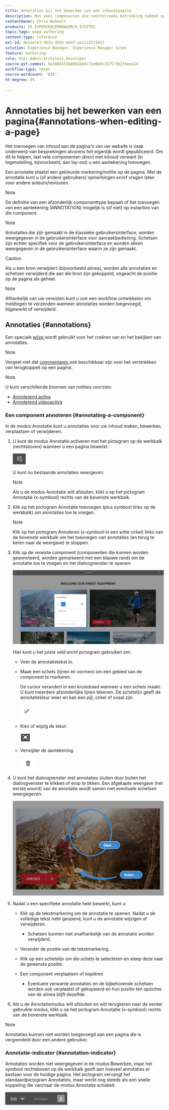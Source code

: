```yaml
---
title: Annotaties bij het bewerken van een inhoudspagina
description: Met veel componenten die rechtstreeks betrekking hebben op inhoud, kunt u een annotatie toevoegen.
contentOwner: Chris Bohnert
products: SG_EXPERIENCEMANAGER/6.5/SITES
topic-tags: page-authoring
content-type: reference
exl-id: de1ae7e3-db3a-4b5e-8a4f-ae111227181f
solution: Experience Manager, Experience Manager Sites
feature: Authoring
role: User,Admin,Architect,Developer
source-git-commit: 9a3008553b8091b66c72e0b6c317573b235eee24
workflow-type: tm+mt
source-wordcount: '633'
ht-degree: 0%

---
```


# Annotaties bij het bewerken van een pagina{#annotations-when-editing-a-page}

Het toevoegen van inhoud aan de pagina&#39;s van uw website is vaak onderwerp van besprekingen alvorens het eigenlijk wordt gepubliceerd. Om dit te helpen, laat vele componenten direct met inhoud verwant (in tegenstelling, bijvoorbeeld, aan lay-out) u een aantekening toevoegen.

Een annotatie plaatst een gekleurde markering/notitie op de pagina. Met de annotatie kunt u (of andere gebruikers) opmerkingen en/of vragen laten voor andere auteurs/revisoren.

>[!NOTE]
>
>De definitie van een afzonderlijk componenttype bepaalt of het toevoegen van een aantekening (ANNOTATION) mogelijk is (of niet) op instanties van die component.

>[!NOTE]
>
>Annotaties die zijn gemaakt in de klassieke gebruikersinterface, worden weergegeven in de gebruikersinterface voor aanraakbediening. Schetsen zijn echter specifiek voor de gebruikersinterface en worden alleen weergegeven in de gebruikersinterface waarin ze zijn gemaakt.

>[!CAUTION]
>
>Als u een bron verwijdert (bijvoorbeeld alinea), worden alle annotaties en schetsen verwijderd die aan die bron zijn gekoppeld, ongeacht de positie op de pagina als geheel.

>[!NOTE]
>
>Afhankelijk van uw vereisten kunt u ook een workflow ontwikkelen om meldingen te verzenden wanneer annotaties worden toegevoegd, bijgewerkt of verwijderd.

## Annotaties {#annotations}

Een speciale [ wijze ](/help/sites-authoring/author-environment-tools.md#page-modes) wordt gebruikt voor het creëren van en het bekijken van annotaties.

>[!NOTE]
>
>Vergeet niet dat [ commentaren ](/help/sites-authoring/basic-handling.md#timeline) ook beschikbaar zijn voor het verstrekken van terugkoppelt op een pagina.

>[!NOTE]
>
>U kunt verschillende bronnen van notities voorzien:
>
>* [ Annoterend activa ](/help/assets/manage-assets.md#annotating)
>* [ Annoterend videoactiva ](/help/assets/managing-video-assets.md#annotate-video-assets)
>

### Een component annoteren {#annotating-a-component}

In de modus Annotatie kunt u annotaties voor uw inhoud maken, bewerken, verplaatsen of verwijderen:

1. U kunt de modus Annotatie activeren met het pictogram op de werkbalk (rechtsboven) wanneer u een pagina bewerkt:

   ![ annoteert ](do-not-localize/screen_shot_2018-03-22at110414.png)

   U kunt nu bestaande annotaties weergeven.

   >[!NOTE]
   >
   >Als u de modus Annotatie wilt afsluiten, klikt u op het pictogram Annotatie (x-symbool) rechts van de bovenste werkbalk.

1. Klik op het pictogram Annotatie toevoegen (plus symbool links op de werkbalk) om annotaties toe te voegen.

   >[!NOTE]
   >
   >Klik op het pictogram Annuleren (x-symbool in een witte cirkel) links van de bovenste werkbalk om het toevoegen van annotaties (en terug te keren naar de weergave) te stoppen.

1. Klik op de vereiste component (componenten die kunnen worden geannoteerd, worden gemarkeerd met een blauwe rand) om de annotatie toe te voegen en het dialoogvenster te openen:

   ![ screen_shot_2018-03-22at110606 ](assets/screen_shot_2018-03-22at110606.png)

   Hier kunt u het juiste veld en/of pictogram gebruiken om:

   * Voer de annotatietekst in.
   * Maak een schets (lijnen en vormen) om een gebied van de component te markeren.

     De cursor verandert in een kruisdraad wanneer u een schets maakt. U kunt meerdere afzonderlijke lijnen tekenen. De schetslijn geeft de annotatiekleur weer en kan een pijl, cirkel of ovaal zijn.

     ![ Sketch ](do-not-localize/screen_shot_2018-03-22at110640.png)

   * Kies of wijzig de kleur:

     ![ kiezen/verandering kleur ](do-not-localize/chlimage_1-19.png)

   * Verwijder de aantekening.

     ![ Schrap annotation ](do-not-localize/screen_shot_2018-03-22at110647.png)

1. U kunt het dialoogvenster met annotaties sluiten door buiten het dialoogvenster te klikken of erop te tikken. Een afgekapte weergave (het eerste woord) van de annotatie wordt samen met eventuele schetsen weergegeven:

   ![ screen_shot_2018-03-22at110850 ](assets/screen_shot_2018-03-22at110850.png)

1. Nadat u een specifieke annotatie hebt bewerkt, kunt u:

   * Klik op de tekstmarkering om de annotatie te openen. Nadat u de volledige tekst hebt geopend, kunt u de annotatie wijzigen of verwijderen.

      * Schetsen kunnen niet onafhankelijk van de annotatie worden verwijderd.

   * Verander de positie van de tekstmarkering.
   * Klik op een schetslijn om die schets te selecteren en sleep deze naar de gewenste positie.
   * Een component verplaatsen of kopiëren

      * Eventuele verwante annotaties en de bijbehorende schetsen worden ook verplaatst of gekopieerd en hun positie ten opzichte van de alinea blijft dezelfde.

1. Als u de Annotatiemodus wilt afsluiten en wilt terugkeren naar de eerder gebruikte modus, klikt u op het pictogram Annotatie (x-symbool) rechts van de bovenste werkbalk.

>[!NOTE]
>
>Annotaties kunnen niet worden toegevoegd aan een pagina die is vergrendeld door een andere gebruiker.

### Annotatie-indicator {#annotation-indicator}

Annotaties worden niet weergegeven in de modus Bewerken, maar het symbool rechtsboven op de werkbalk geeft aan hoeveel annotaties er bestaan voor de huidige pagina. Het pictogram vervangt het standaardpictogram Annotaties, maar werkt nog steeds als een snelle koppeling die van/naar de modus Annotatie schakelt:

![ Indicator van Annotaties ](assets/chlimage_1-242.png)
